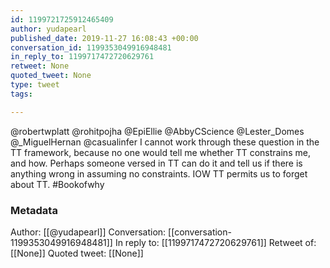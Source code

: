 ```yaml
---
id: 1199721725912465409
author: yudapearl
published_date: 2019-11-27 16:08:43 +00:00
conversation_id: 1199353049916948481
in_reply_to: 1199717472720629761
retweet: None
quoted_tweet: None
type: tweet
tags:

---
```


@robertwplatt @rohitpojha @EpiEllie @AbbyCScience @Lester_Domes @_MiguelHernan @casualinfer I cannot work through these question in the TT framework, because no one would tell me whether TT constrains me, and how. Perhaps someone versed in TT can do it and tell us if there is anything wrong in assuming no constraints. IOW TT permits us to forget about TT. #Bookofwhy

### Metadata

Author: [[@yudapearl]]
Conversation: [[conversation-1199353049916948481]]
In reply to: [[1199717472720629761]]
Retweet of: [[None]]
Quoted tweet: [[None]]
